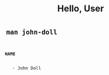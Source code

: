 <h1 align="center">Hello, User</h1>

<pre>
<h2> man john-doll</h2> <!-- <img src="terminalnb.png" alt="Terminal entry line"> -->

<b> NAME </b>
<ul style="list-style-type:none;">
<li> - John Doll</li>
</ul>

</pre>
